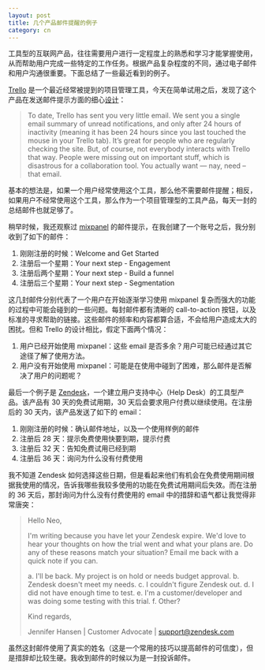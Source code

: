 ```yaml
---
layout: post
title: 几个产品邮件提醒的例子
category: cn
---
```


工具型的互联网产品，往往需要用户进行一定程度上的熟悉和学习才能掌握使用，从而帮助用户完成一些特定的工作任务。根据产品复杂程度的不同，通过电子邮件和用户沟通很重要。下面总结了一些最近看到的例子。

[Trello](http://trello.com) 是一个最近经常被提到的项目管理工具，今天在简单试用之后，发现了这个产品在发送邮件提示方面的细心[设计](http://blog.trello.com/on-email-notifications/)：

> To date, Trello has sent you very little email. We sent you a single email summary of unread notifications, and only after 24 hours of inactivity (meaning it has been 24 hours since you last touched the mouse in your Trello tab). It’s great for people who are regularly checking the site. But, of course, not everybody interacts with Trello that way. People were missing out on important stuff, which is disastrous for a collaboration tool. You actually want — nay, need – that email.

基本的想法是，如果一个用户经常使用这个工具，那么他不需要邮件提醒；相反，如果用户不经常使用这个工具，那么作为一个项目管理型的工具产品，每天一封的总结邮件也就足够了。

稍早时候，我还观察过 [mixpanel](http://mixpanel.com) 的邮件提示，在我创建了一个账号之后，我分别收到了如下的邮件：

1. 刚刚注册的时候：Welcome and Get Started
2. 注册后一个星期：Your next step - Engagement
3. 注册后两个星期：Your next step - Build a funnel
4. 注册后三个星期：Your next step - Segmentation

这几封邮件分别代表了一个用户在开始逐渐学习使用 mixpanel 复杂而强大的功能的过程中可能会碰到的一些问题。每封邮件都有清晰的 call-to-action 按钮，以及标准的寻求帮助的链接。这些邮件的频率和内容都算合适，不会给用户造成太大的困扰。但和 Trello 的设计相比，假定下面两个情况：

1. 用户已经开始使用 mixpanel：这些 email 是否多余？用户可能已经通过其它途径了解了使用方法。
2. 用户没有开始使用 mixpanel：可能是在使用中碰到了困难，那么邮件是否解决了用户的问题呢？

最后一个例子是 [Zendesk](http://zendesk.com)，一个建立用户支持中心（Help Desk）的工具型产品。该产品有 30 天的免费试用期，30 天后会要求用户付费以继续使用。在注册后的 30 天内，该产品发送了如下的 email：

1. 刚刚注册的时候：确认邮件地址，以及一个使用样例的邮件
2. 注册后 28 天：提示免费使用快要到期，提示付费
3. 注册后 32 天：告知免费试用已经到期
4. 注册后 36 天：询问为什么没有付费使用

我不知道 Zendesk 如何选择这些日期，但是看起来他们有机会在免费使用期间根据我使用的情况，告诉我哪些我较多使用的功能在免费试用期间后失效。而在注册的 36 天后，那封询问为什么没有付费使用的 email 中的措辞和语气都让我觉得非常唐突：

> Hello Neo,
> 
> 
> I'm writing because you have let your Zendesk expire. We'd love to hear your thoughts on how the trial went and what your plans are. Do any of these reasons match your situation? Email me back with a quick note if you can.
>
> 
> a. I'll be back. My project is on hold or needs budget approval.
> b. Zendesk doesn't meet my needs.
> c. I couldn't figure Zendesk out.
> d. I did not have enough time to test.
> e. I'm a customer/developer and was doing some testing with this trial.
> f. Other?
>
> 
> Kind regards,
>
> Jennifer Hansen | Customer Advocate | support@zendesk.com

虽然这封邮件使用了真实的姓名（这是一个常用的技巧以提高邮件的可信度），但是措辞却比较生硬。我收到邮件的时候以为是一封投诉邮件。